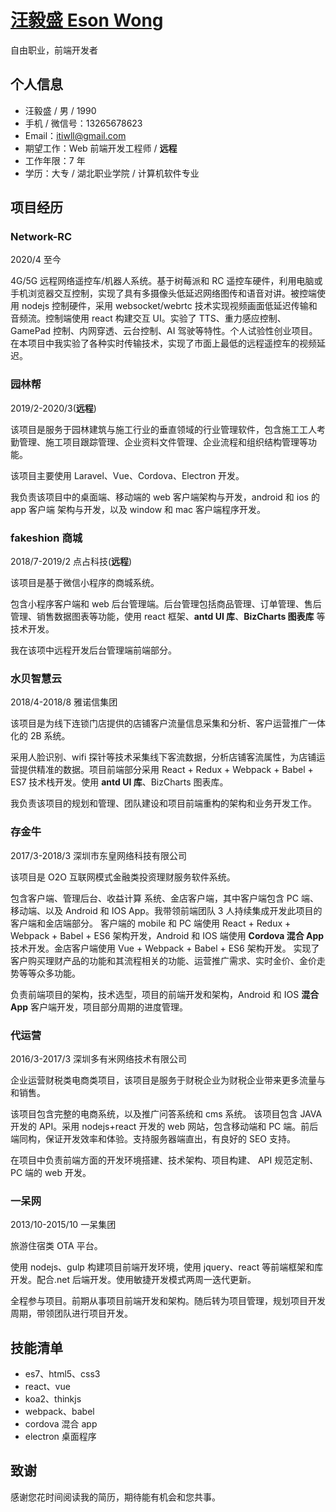 # [汪毅盛 Eson Wong](https://esonwong.com)

自由职业，前端开发者

## 个人信息

- 汪毅盛 / 男 / 1990
- 手机 / 微信号：13265678623
- Email：itiwll@gmail.com
- 期望工作：Web 前端开发工程师 / **远程**
- 工作年限：7 年
- 学历：大专 / 湖北职业学院 / 计算机软件专业

## 项目经历

### Network-RC

2020/4 至今

4G/5G 远程网络遥控车/机器人系统。基于树莓派和 RC 遥控车硬件，利用电脑或手机浏览器交互控制，实现了具有多摄像头低延迟网络图传和语音对讲。被控端使用 nodejs 控制硬件，采用 websocket/webrtc 技术实现视频画面低延迟传输和音频流。控制端使用 react 构建交互 UI。实验了 TTS、重力感应控制、GamePad 控制、内网穿透、云台控制、AI 驾驶等特性。个人试验性创业项目。
在本项目中我实验了各种实时传输技术，实现了市面上最低的远程遥控车的视频延迟。

### 园林帮

2019/2-2020/3(**远程**)

该项目是服务于园林建筑与施工行业的垂直领域的行业管理软件，包含施工工人考勤管理、施工项目跟踪管理、企业资料文件管理、企业流程和组织结构管理等功能。

该项目主要使用 Laravel、Vue、Cordova、Electron 开发。

我负责该项目中的桌面端、移动端的 web 客户端架构与开发，android 和 ios 的 app 客户端 架构与开发，以及 window 和 mac 客户端程序开发。

### fakeshion 商城

2018/7-2019/2 点占科技(**远程**)

该项目是基于微信小程序的商城系统。

包含小程序客户端和 web 后台管理端。后台管理包括商品管理、订单管理、售后管理、销售数据图表等功能，使用 react 框架、**antd UI 库**、**BizCharts 图表库** 等技术开发。

我在该项中远程开发后台管理端前端部分。

### 水贝智慧云

2018/4-2018/8 雅诺信集团

该项目是为线下连锁门店提供的店铺客户流量信息采集和分析、客户运营推广一体化的 2B 系统。

采用人脸识别、wifi 探针等技术采集线下客流数据，分析店铺客流属性，为店铺运营提供精准的数据。项目前端部分采用 React + Redux + Webpack + Babel + ES7 技术栈开发。使用 **antd UI 库**、BizCharts 图表库。

我负责该项目的规划和管理、团队建设和项目前端重构的架构和业务开发工作。

### 存金牛

2017/3-2018/3 深圳市东皇网络科技有限公司

该项目是 O2O 互联网模式金融类投资理财服务软件系统。

包含客户端、管理后台、收益计算
系统、金店客户端，其中客户端包含 PC 端、移动端、以及 Android 和 IOS App。我带领前端团队 3 人持续集成开发此项目的客户端和金店端部分。
客户端的 mobile 和 PC 端使用 React + Redux + Webpack + Babel + ES6 架构开发，Android 和 IOS 端使用 **Cordova 混合 App** 技术开发。金店客户端使用 Vue + Webpack + Babel + ES6 架构开发。
实现了客户购买理财产品的功能和其流程相关的功能、运营推广需求、实时金价、金价走势等等众多功能。

负责前端项目的架构，技术选型，项目的前端开发和架构，Android 和 IOS **混合 App** 客户端开发，项目部分周期的进度管理。

### 代运营

2016/3-2017/3 深圳多有米网络技术有限公司

企业运营财税类电商类项目，该项目是服务于财税企业为财税企业带来更多流量与和销售。

该项目包含完整的电商系统，以及推广问答系统和 cms 系统。
该项目包含 JAVA 开发的 API。采用 nodejs+react 开发的 web 网站，包含移动端和 PC 端。前后端同构，保证开发效率和体验。支持服务器端直出，有良好的 SEO 支持。

在项目中负责前端方面的开发环境搭建、技术架构、项目构建、 API 规范定制、PC 端的 web 开发。

### 一呆网

2013/10-2015/10 一呆集团

旅游住宿类 OTA 平台。

使用 nodejs、gulp 构建项目前端开发环境，使用 jquery、react 等前端框架和库开发。配合.net 后端开发。使用敏捷开发模式两周一迭代更新。

全程参与项目。前期从事项目前端开发和架构。随后转为项目管理，规划项目开发周期，带领团队进行项目开发。

## 技能清单

- es7、html5、css3
- react、vue
- koa2、thinkjs
- webpack、babel
- cordova 混合 app
- electron 桌面程序

## 致谢

感谢您花时间阅读我的简历，期待能有机会和您共事。
